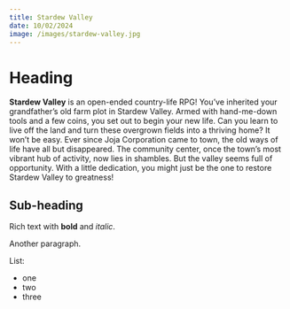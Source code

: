 ```yaml
---
title: Stardew Valley
date: 10/02/2024
image: /images/stardew-valley.jpg
---
```


# Heading

**Stardew Valley** is an open-ended country-life RPG! You’ve inherited your grandfather’s old farm plot in Stardew Valley. Armed with hand-me-down tools and a few coins, you set out to begin your new life. Can you learn to live off the land and turn these overgrown fields into a thriving home? It won’t be easy. Ever since Joja Corporation came to town, the old ways of life have all but disappeared. The community center, once the town’s most vibrant hub of activity, now lies in shambles. But the valley seems full of opportunity. With a little dedication, you might just be the one to restore Stardew Valley to greatness!

## Sub-heading

Rich text with **bold** and _italic_.

Another paragraph.

List:

- one
- two
- three
